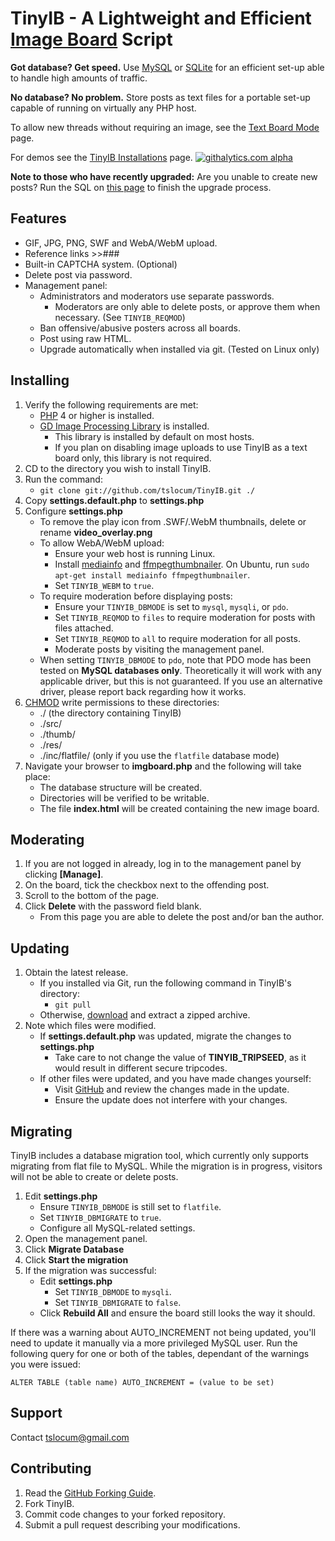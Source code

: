 TinyIB - A Lightweight and Efficient [Image Board](http://en.wikipedia.org/wiki/Imageboard) Script
====

**Got database? Get speed.**  Use [MySQL](http://mysql.com) or [SQLite](http://sqlite.org) for an efficient set-up able to handle high amounts of traffic.

**No database?  No problem.**  Store posts as text files for a portable set-up capable of running on virtually any PHP host.

To allow new threads without requiring an image, see the [Text Board Mode](https://github.com/tslocum/TinyIB/wiki/Text-Board-Mode) page.

For demos see the [TinyIB Installations](https://github.com/tslocum/TinyIB/wiki) page.  [![githalytics.com alpha](https://cruel-carlota.pagodabox.com/5135372febbc40bacddbb13c1f0a8333 "githalytics.com")](http://githalytics.com/tslocum/TinyIB)

**Note to those who have recently upgraded:** Are you unable to create new posts?  Run the SQL on [this page](https://github.com/tslocum/TinyIB/wiki/NewSQLStructure) to finish the upgrade process.

Features
------------
 - GIF, JPG, PNG, SWF and WebA/WebM upload.
 - Reference links >>###
 - Built-in CAPTCHA system. (Optional)
 - Delete post via password.
 - Management panel:
   - Administrators and moderators use separate passwords.
     - Moderators are only able to delete posts, or approve them when necessary.  (See ``TINYIB_REQMOD``)
   - Ban offensive/abusive posters across all boards.
   - Post using raw HTML.
   - Upgrade automatically when installed via git.  (Tested on Linux only)

Installing
------------

 1. Verify the following requirements are met:
    - [PHP](http://php.net) 4 or higher is installed.
    - [GD Image Processing Library](http://php.net/gd) is installed.
      - This library is installed by default on most hosts.
      - If you plan on disabling image uploads to use TinyIB as a text board only, this library is not required.
 2. CD to the directory you wish to install TinyIB.
 3. Run the command:
    - `git clone git://github.com/tslocum/TinyIB.git ./`
 4. Copy **settings.default.php** to **settings.php**
 5. Configure **settings.php**
    - To remove the play icon from .SWF/.WebM thumbnails, delete or rename **video_overlay.png**
    - To allow WebA/WebM upload:
      - Ensure your web host is running Linux.
      - Install [mediainfo](http://mediaarea.net/en/MediaInfo) and [ffmpegthumbnailer](https://code.google.com/p/ffmpegthumbnailer/).  On Ubuntu, run ``sudo apt-get install mediainfo ffmpegthumbnailer``.
      - Set ``TINYIB_WEBM`` to ``true``.
    - To require moderation before displaying posts:
      - Ensure your ``TINYIB_DBMODE`` is set to ``mysql``, ``mysqli``, or ``pdo``.
      - Set ``TINYIB_REQMOD`` to ``files`` to require moderation for posts with files attached.
      - Set ``TINYIB_REQMOD`` to ``all`` to require moderation for all posts.
      - Moderate posts by visiting the management panel.
    - When setting ``TINYIB_DBMODE`` to ``pdo``, note that PDO mode has been tested on **MySQL databases only**.  Theoretically it will work with any applicable driver, but this is not guaranteed.  If you use an alternative driver, please report back regarding how it works.
 6. [CHMOD](http://en.wikipedia.org/wiki/Chmod) write permissions to these directories:
    - ./ (the directory containing TinyIB)
    - ./src/
    - ./thumb/
    - ./res/
    - ./inc/flatfile/ (only if you use the ``flatfile`` database mode)
 7. Navigate your browser to **imgboard.php** and the following will take place:
    - The database structure will be created.
    - Directories will be verified to be writable.
    - The file **index.html** will be created containing the new image board.

Moderating
------------

 1. If you are not logged in already, log in to the management panel by clicking **[Manage]**.
 2. On the board, tick the checkbox next to the offending post.
 3. Scroll to the bottom of the page.
 4. Click **Delete** with the password field blank.
    - From this page you are able to delete the post and/or ban the author.

Updating
------------

 1. Obtain the latest release.
 	- If you installed via Git, run the following command in TinyIB's directory:
 	  - `git pull`
 	- Otherwise, [download](https://github.com/tslocum/TinyIB/archive/master.zip) and extract a zipped archive.
 2. Note which files were modified.
    - If **settings.default.php** was updated, migrate the changes to **settings.php**
      - Take care to not change the value of **TINYIB_TRIPSEED**, as it would result in different secure tripcodes.
    - If other files were updated, and you have made changes yourself:
      - Visit [GitHub](https://github.com/tslocum/TinyIB) and review the changes made in the update.
      - Ensure the update does not interfere with your changes.

Migrating
------------

TinyIB includes a database migration tool, which currently only supports migrating from flat file to MySQL.  While the migration is in progress, visitors will not be able to create or delete posts.

 1. Edit **settings.php**
    - Ensure ``TINYIB_DBMODE`` is still set to ``flatfile``.
    - Set ``TINYIB_DBMIGRATE`` to ``true``.
    - Configure all MySQL-related settings.
 2. Open the management panel.
 3. Click **Migrate Database**
 4. Click **Start the migration**
 5. If the migration was successful:
    - Edit **settings.php**
      - Set ``TINYIB_DBMODE`` to ``mysqli``.
      - Set ``TINYIB_DBMIGRATE`` to ``false``.
    - Click **Rebuild All** and ensure the board still looks the way it should.

If there was a warning about AUTO_INCREMENT not being updated, you'll need to update it manually via a more privileged MySQL user.  Run the following query for one or both of the tables, dependant of the warnings you were issued:

``ALTER TABLE (table name) AUTO_INCREMENT = (value to be set)``

Support
------------

Contact tslocum@gmail.com

Contributing
------------

 1. Read the [GitHub Forking Guide](http://help.github.com/forking/).
 2. Fork TinyIB.
 3. Commit code changes to your forked repository.
 4. Submit a pull request describing your modifications.
